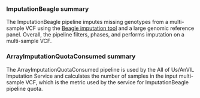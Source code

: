 ### ImputationBeagle summary

The ImputationBeagle pipeline imputes missing genotypes from a multi-sample VCF using the [Beagle imputation tool](https://faculty.washington.edu/browning/beagle/beagle.html) and a large genomic reference panel. Overall, the pipeline filters, phases, and performs imputation on a multi-sample VCF. 

### ArrayImputationQuotaConsumed summary

The ArrayImputationQuotaConsumed pipeline is used by the All of Us/AnVIL Imputation Service and calculates the number of samples in the input multi-sample VCF, which is the metric used by the service for ImputationBeagle pipeline quota.
